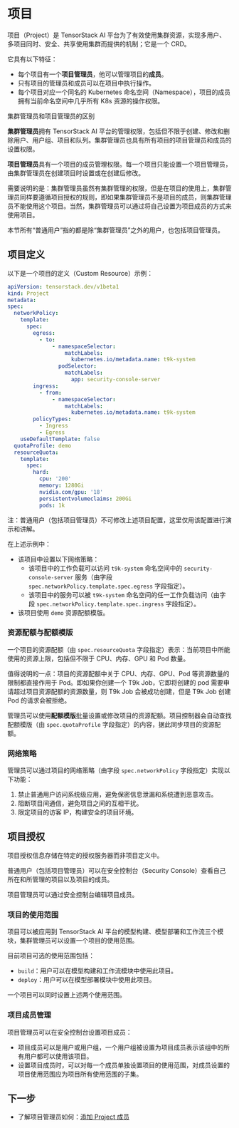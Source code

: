 # 项目

项目（Project）是 TensorStack AI 平台为了有效使用集群资源，实现多用户、多项目同时、安全、共享使用集群而提供的机制；它是一个 CRD。

它具有以下特征：

* 每个项目有一个**项目管理员**，他可以管理项目的**成员**。
* 只有项目的管理员和成员可以在项目中执行操作。
* 每个项目对应一个同名的 Kubernetes 命名空间（Namespace），项目的成员拥有当前命名空间中几乎所有 K8s 资源的操作权限。

<aside class="note info">
<div class="title"> 集群管理员和项目管理员的区别 </div>

**集群管理员**拥有 TensorStack AI 平台的管理权限，包括但不限于创建、修改和删除用户、用户组、项目和队列。集群管理员也具有所有项目的项目管理员和成员的设置权限。

**项目管理员**具有一个项目的成员管理权限。每一个项目只能设置一个项目管理员，由集群管理员在创建项目时设置或在创建后修改。

需要说明的是：集群管理员虽然有集群管理的权限，但是在项目的使用上，集群管理员同样要遵循项目授权的规则，即如果集群管理员不是项目的成员，则集群管理员不能使用这个项目。当然，集群管理员可以通过将自己设置为项目成员的方式来使用项目。

本节所有“普通用户”指的都是除“集群管理员”之外的用户，也包括项目管理员。

</aside>

## 项目定义

以下是一个项目的定义（Custom Resource）示例：

```yaml
apiVersion: tensorstack.dev/v1beta1
kind: Project
metadata:
spec:
  networkPolicy:
    template:
      spec:
        egress:
          - to:
              - namespaceSelector:
                  matchLabels:
                    kubernetes.io/metadata.name: t9k-system
                podSelector:
                  matchLabels:
                    app: security-console-server
        ingress:
          - from:
              - namespaceSelector:
                  matchLabels:
                    kubernetes.io/metadata.name: t9k-system
        policyTypes:
          - Ingress
          - Egress
    useDefaultTemplate: false
  quotaProfile: demo
  resourceQuota:
    template:
      spec:
        hard:
          cpu: '200'
          memory: 1280Gi
          nvidia.com/gpu: '18'
          persistentvolumeclaims: 200Gi
          pods: 1k
```

注：普通用户（包括项目管理员）不可修改上述项目配置，这里仅用该配置进行演示和讲解。

在上述示例中：

* 该项目中设置以下网络策略：
  * 该项目中的工作负载可以访问 `t9k-system` 命名空间中的 `security-console-server` 服务（由字段 `spec.networkPolicy.template.spec.egress` 字段指定）。
  * 该项目中的服务可以被 `t9k-system` 命名空间的任一工作负载访问（由字段 `spec.networkPolicy.template.spec.ingress` 字段指定）。
* 该项目使用 `demo` 资源配额模版。

### 资源配额与配额模版

一个项目的资源配额（由 `spec.resourceQuota` 字段指定）表示：当前项目中所能使用的资源上限，包括但不限于 CPU、内存、GPU 和 Pod 数量。

值得说明的一点：项目的资源配额中关于 CPU、内存、GPU、Pod 等资源数量的限制都直接作用于 Pod。即如果你创建一个 T9k Job，它即将创建的 pod 需要申请超过项目资源配额的资源数量，则 T9k Job 会被成功创建，但是 T9k Job 创建 Pod 的请求会被拒绝。

管理员可以使用**配额模版**批量设置或修改项目的资源配额。项目控制器会自动查找配额模版（由 `spec.quotaProfile` 字段指定）的内容，据此同步项目的资源配额。

### 网络策略

管理员可以通过项目的网络策略（由字段 `spec.networkPolicy` 字段指定）实现以下功能：

1. 禁止普通用户访问系统级应用，避免保密信息泄漏和系统遭到恶意攻击。
2. 阻断项目间通信，避免项目之间的互相干扰。
3. 限定项目的访客 IP，构建安全的项目环境。

## 项目授权

项目授权信息存储在特定的授权服务器而非项目定义中。

普通用户（包括项目管理员）可以在安全控制台（Security Console）查看自己所在和所管理的项目以及项目的成员。

项目管理员可以通过安全控制台编辑项目成员。

### 项目的使用范围

项目可以被应用到 TensorStack AI 平台的模型构建、模型部署和工作流三个模块，集群管理员可以设置一个项目的使用范围。

目前项目可选的使用范围包括：

* `build`：用户可以在模型构建和工作流模块中使用此项目。
* `deploy`：用户可以在模型部署模块中使用此项目。

一个项目可以同时设置上述两个使用范围。

### 项目成员管理

项目管理员可以在安全控制台设置项目成员：

* 项目成员可以是用户或用户组，一个用户组被设置为项目成员表示该组中的所有用户都可以使用该项目。
* 设置项目成员时，可以对每一个成员单独设置项目的使用范围，对成员设置的项目使用范围应为项目所有使用范围的子集。

## 下一步

* 了解项目管理员如何：[添加 Project 成员](../../tasks/add-project-member.md)
